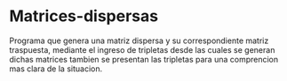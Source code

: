 # Matrices-dispersas

Programa que genera una matriz dispersa y su correspondiente matriz traspuesta, mediante el ingreso de tripletas desde
las cuales se generan dichas matrices tambien se presentan las tripletas para una comprencion mas clara de la situacion.
